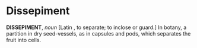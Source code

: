# Dissepiment

**DISSEPIMENT**, _noun_ \[Latin , to separate; to inclose or guard.\] In botany, a partition in dry seed-vessels, as in capsules and pods, which separates the fruit into cells.
